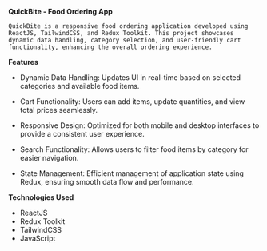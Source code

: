 **QuickBite - Food Ordering App**

`
QuickBite is a responsive food ordering application developed using ReactJS, TailwindCSS, and Redux Toolkit. This project showcases dynamic data handling, category selection, and user-friendly cart functionality, enhancing the overall ordering experience.
`

**Features**

- Dynamic Data Handling: Updates UI in real-time based on selected categories and available food items.

- Cart Functionality: Users can add items, update quantities, and view total prices seamlessly.

- Responsive Design: Optimized for both mobile and desktop interfaces to provide a consistent user experience.

- Search Functionality: Allows users to filter food items by category for easier navigation.

- State Management: Efficient management of application state using Redux, ensuring smooth data flow and performance.

**Technologies Used**

- ReactJS
- Redux Toolkit
- TailwindCSS
- JavaScript